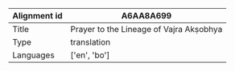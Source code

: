 |Alignment id | A6AA8A699
| --- | --- 
|Title | Prayer to the Lineage of Vajra Akṣobhya 
|Type | translation
|Languages | ['en', 'bo']